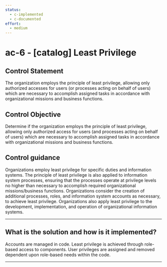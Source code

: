 ```yaml
---
status:
  - c-implemented
  - c-documented
effort:
  - medium
---
```


# ac-6 - \[catalog\] Least Privilege

## Control Statement

The organization employs the principle of least privilege, allowing only authorized accesses for users (or processes acting on behalf of users) which are necessary to accomplish assigned tasks in accordance with organizational missions and business functions.

## Control Objective

Determine if the organization employs the principle of least privilege, allowing only authorized access for users (and processes acting on behalf of users) which are necessary to accomplish assigned tasks in accordance with organizational missions and business functions.

## Control guidance

Organizations employ least privilege for specific duties and information systems. The principle of least privilege is also applied to information system processes, ensuring that the processes operate at privilege levels no higher than necessary to accomplish required organizational missions/business functions. Organizations consider the creation of additional processes, roles, and information system accounts as necessary, to achieve least privilege. Organizations also apply least privilege to the development, implementation, and operation of organizational information systems.

______________________________________________________________________

## What is the solution and how is it implemented?

Accounts are managed in code. Least privilege is achieved through role-based
access to components. User privileges are assigned and removed dependent
upon role-based needs within the code.

______________________________________________________________________
